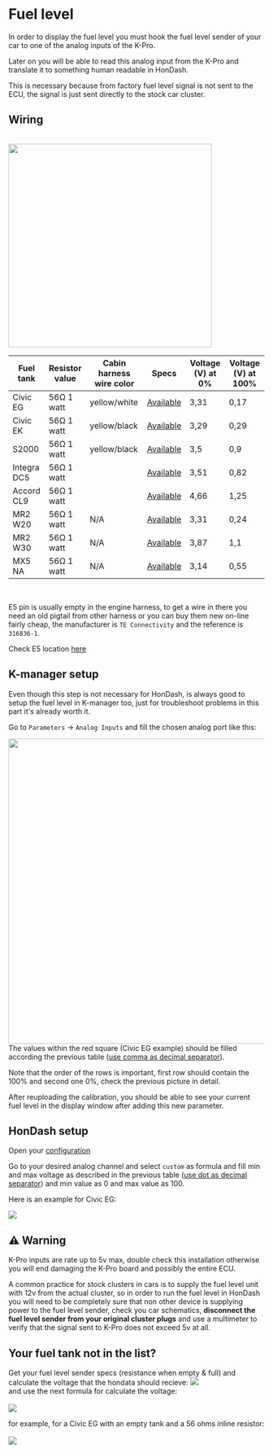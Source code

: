 # Fuel level 

In order to display the fuel level you must hook the fuel level sender of your car to one of the analog inputs of the K-Pro.

Later on you will be able to read this analog input from the K-Pro and translate it to something human readable in HonDash. 

This is necessary because from factory fuel level signal is not sent to the ECU, the signal is just sent directly to the stock car cluster.

## Wiring
<br/>
<img src="https://raw.github.com/pablobuenaposada/HonDash/master/docs/readme/fuel.png" data-canonical-src="https://raw.github.com/pablobuenaposada/HonDash/master/docs/readme/fuel.png" height="400"/>

Fuel tank | Resistor value | Cabin harness wire color | Specs | Voltage (V) at 0% | Voltage (V) at 100%
------- | -------------- | ------------- | ------------- | ------------- | -------------
Civic EG | 56Ω 1 watt | yellow/white | [Available](https://raw.github.com/pablobuenaposada/HonDash/master/docs/images/fuel_gauges/civic_eg.jpg) | 3,31 | 0,17
Civic EK | 56Ω 1 watt | yellow/black | [Available](https://raw.github.com/pablobuenaposada/HonDash/master/docs/images/fuel_gauges/civic_ek.png) | 3,29 | 0,29
S2000 | 56Ω 1 watt | yellow/black | [Available](https://raw.github.com/pablobuenaposada/HonDash/master/docs/images/fuel_gauges/s2000.png) | 3,5 | 0,9
Integra DC5 | 56Ω 1 watt | | [Available](https://raw.github.com/pablobuenaposada/HonDash/master/docs/images/fuel_gauges/dc5.png) | 3,51 | 0,82
Accord CL9 | 56Ω 1 watt | | [Available](https://raw.github.com/pablobuenaposada/HonDash/master/docs/images/fuel_gauges/cl9.jpeg) | 4,66 | 1,25
MR2 W20 | 56Ω 1 watt | N/A | [Available](https://raw.github.com/pablobuenaposada/HonDash/master/docs/images/fuel_gauges/mr2_w20.png) | 3,31 | 0,24
MR2 W30 | 56Ω 1 watt | N/A | [Available](https://raw.github.com/pablobuenaposada/HonDash/master/docs/images/fuel_gauges/mr2_w30.png) | 3,87 | 1,1
MX5 NA | 56Ω 1 watt | N/A | [Available](https://raw.github.com/pablobuenaposada/HonDash/master/docs/images/fuel_gauges/mx5_na.png) | 3,14 | 0,55

<br/>
 
E5 pin is usually empty in the engine harness, to get a wire in there you need an old pigtail from other harness or you can buy them new on-line fairly cheap, the manufacturer is `TE Connectivity` and the reference is `316836-1`.

Check E5 location [here](https://raw.github.com/pablobuenaposada/HonDash/master/docs/images/prb.jpeg)

## K-manager setup
Even though this step is not necessary for HonDash, is always good to setup the fuel level in K-manager too, just for troubleshoot problems in this part it's already worth it.

Go to `Parameters` -> `Analog Inputs` and fill the chosen analog port like this:

<img src="https://raw.github.com/pablobuenaposada/HonDash/master/docs/readme/kpro_fuel.png" data-canonical-src="https://raw.github.com/pablobuenaposada/HonDash/master/docs/readme/kpro_fuel.png" height="600"/>

<br/>
The values within the red square (Civic EG example) should be filled according the previous table (<u>use comma as decimal separator</u>).

Note that the order of the rows is important, first row should contain the 100% and second one 0%, check the previous picture in detail.

After reuploading the calibration, you should be able to see your current fuel level in the display window after adding this new parameter.

## HonDash setup
Open your [configuration](/SETUP.html)

Go to your desired analog channel and select `custom` as formula and fill min and max voltage as described in the previous table (<u>use dot as decimal separator</u>) and min value as 0 and max value as 100.

Here is an example for Civic EG:

<img src="https://raw.github.com/pablobuenaposada/HonDash/master/docs/readme/fuel_analog.png" data-canonical-src="https://raw.github.com/pablobuenaposada/HonDash/master/docs/readme/fuel_analog.png"/>

## ⚠ Warning
K-Pro inputs are rate up to 5v max, double check this installation otherwise you will end damaging the K-Pro board and possibly the entire ECU.

A common practice for stock clusters in cars is to supply the fuel level unit with 12v from the actual cluster, so in order to run the fuel level in HonDash you will need to be completely sure that non other device is supplying power to the fuel level sender, check you car schematics, **disconnect the fuel level sender from your original cluster plugs** and use a multimeter to verify that the signal sent to K-Pro does not exceed 5v at all.

## Your fuel tank not in the list?
Get your fuel level sender specs (resistance when empty & full) and calculate the voltage that the hondata should recieve:
<img src="https://raw.github.com/pablobuenaposada/HonDash/master/docs/images/voltage_divider.png" data-canonical-src="https://raw.github.com/pablobuenaposada/HonDash/master/docs/images/voltage_divider.png"/>
<br/>
and use the next formula for calculate the voltage:
<br/>
<br/>
<img src="https://raw.github.com/pablobuenaposada/HonDash/master/docs/images/tank_formula.svg" data-canonical-src="https://raw.github.com/pablobuenaposada/HonDash/master/docs/images/tank_formula.svg"/>

for example, for a Civic EG with an empty tank and a 56 ohms inline resistor:
<br/>
<br/>
<img src="https://raw.github.com/pablobuenaposada/HonDash/master/docs/images/tank_formula_civic_eg.svg" data-canonical-src="https://raw.github.com/pablobuenaposada/HonDash/master/docs/images/tank_formula_civic_eg.svg"/>
